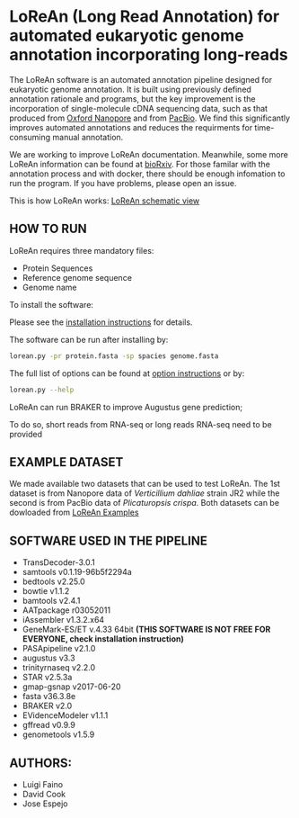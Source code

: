 # LoReAn (Long Read Annotation) for automated eukaryotic genome annotation incorporating long-reads

The LoReAn software is an automated annotation pipeline designed for eukaryotic genome annotation. It is built using previously 
defined annotation rationale and programs, but the key improvement is the incorporation of single-molecule cDNA sequencing data, 
such as that produced from [Oxford Nanopore](https://nanoporetech.com/) and from [PacBio](http://www.pacb.com/applications/rna-sequencing/). 
We find this significantly improves automated annotations and reduces the requirments for time-consuming manual annotation. 

We are working to improve LoReAn documentation. Meanwhile, some more LoReAn information can be found at 
[bioRxiv](https://www.biorxiv.org/content/early/2017/12/08/230359). For those familar with the annotation process and 
with docker, there should be enough infomation to run the program. If you have problems, please open an issue.

This is how LoReAn works: [LoReAn schematic view](https://github.com/lfaino/LoReAn/wiki)

## HOW TO RUN

LoReAn requires three mandatory files:
* Protein Sequences
* Reference genome sequence 
* Genome name

To install the software:

Please see the [installation instructions](INSTALL.md) for details. 

The software can be run after installing by:
```bash
lorean.py -pr protein.fasta -sp spacies genome.fasta 
```
The full list of options can be found at [option instructions](OPTIONS.md) or by:

```bash
lorean.py --help
```

LoReAn can run BRAKER to improve Augustus gene prediction;

To do so, short reads from RNA-seq or long reads RNA-seq need to be provided

## EXAMPLE DATASET

We made available two datasets that can be used to test LoReAn. The 1st dataset is from Nanopore data of *Verticillium dahliae* 
strain JR2 while the second is from PacBio data of *Plicaturopsis crispa*. Both datasets can be dowloaded from 
[LoReAn Examples ](https://github.com/lfaino/LoReAn_Example)


## SOFTWARE USED IN THE PIPELINE


- TransDecoder-3.0.1
- samtools v0.1.19-96b5f2294a
- bedtools v2.25.0
- bowtie  v1.1.2
- bamtools v2.4.1
- AATpackage r03052011 
- iAssembler v1.3.2.x64
- GeneMark-ES/ET v.4.33 64bit **(THIS SOFTWARE IS NOT FREE FOR EVERYONE, check installation instruction)** 
- PASApipeline v2.1.0 
- augustus v3.3
- trinityrnaseq v2.2.0
- STAR v2.5.3a
- gmap-gsnap v2017-06-20
- fasta v36.3.8e
- BRAKER v2.0
- EVidenceModeler v1.1.1
- gffread  v0.9.9
- genometools v1.5.9


## AUTHORS:
- Luigi Faino
- David Cook
- Jose Espejo


